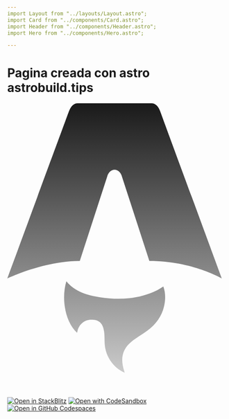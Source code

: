 ```yaml
---
import Layout from "../layouts/Layout.astro";
import Card from "../components/Card.astro";
import Header from "../components/Header.astro";
import Hero from "../components/Hero.astro";

---
```

# Pagina creada con astro astrobuild.tips

<Layout title="Welcome to Astro.">
	<main>
		<svg
			class="astro-a"
			width="495"
			height="623"
			viewBox="0 0 495 623"
			fill="none"
			xmlns="http://www.w3.org/2000/svg"
			aria-hidden="true"
		>
			<path
				fill-rule="evenodd"
				clip-rule="evenodd"
				d="M167.19 364.254C83.4786 364.254 0 404.819 0 404.819C0 404.819 141.781 19.4876 142.087 18.7291C146.434 7.33701 153.027 0 162.289 0H332.441C341.703 0 348.574 7.33701 352.643 18.7291C352.92 19.5022 494.716 404.819 494.716 404.819C494.716 404.819 426.67 364.254 327.525 364.254L264.41 169.408C262.047 159.985 255.147 153.581 247.358 153.581C239.569 153.581 232.669 159.985 230.306 169.408L167.19 364.254ZM160.869 530.172C160.877 530.18 160.885 530.187 160.894 530.195L160.867 530.181C160.868 530.178 160.868 530.175 160.869 530.172ZM136.218 411.348C124.476 450.467 132.698 504.458 160.869 530.172C160.997 529.696 161.125 529.242 161.248 528.804C161.502 527.907 161.737 527.073 161.917 526.233C165.446 509.895 178.754 499.52 195.577 500.01C211.969 500.487 220.67 508.765 223.202 527.254C224.141 534.12 224.23 541.131 224.319 548.105C224.328 548.834 224.337 549.563 224.347 550.291C224.563 566.098 228.657 580.707 237.264 593.914C245.413 606.426 256.108 615.943 270.749 622.478C270.593 621.952 270.463 621.508 270.35 621.126C270.045 620.086 269.872 619.499 269.685 618.911C258.909 585.935 266.668 563.266 295.344 543.933C298.254 541.971 301.187 540.041 304.12 538.112C310.591 533.854 317.059 529.599 323.279 525.007C345.88 508.329 360.09 486.327 363.431 457.844C364.805 446.148 363.781 434.657 359.848 423.275C358.176 424.287 356.587 425.295 355.042 426.275C351.744 428.366 348.647 430.33 345.382 431.934C303.466 452.507 259.152 455.053 214.03 448.245C184.802 443.834 156.584 436.019 136.218 411.348Z"
				fill="url(#paint0_linear_1805_24383)"></path>
			<defs>
				<linearGradient
					id="paint0_linear_1805_24383"
					x1="247.358"
					y1="0"
					x2="247.358"
					y2="622.479"
					gradientUnits="userSpaceOnUse"
				>
					<stop stop-opacity="0.9"></stop>
					<stop offset="1" stop-opacity="0.2"></stop>
				</linearGradient>
			</defs>
		</svg>
		<Header title="AstroBuild.tips" />
		<Hero />
	</main>
</Layout>

[![Open in StackBlitz](https://developer.stackblitz.com/img/open_in_stackblitz.svg)](https://stackblitz.com/github/withastro/astro/tree/latest/examples/basics)
[![Open with CodeSandbox](https://assets.codesandbox.io/github/button-edit-lime.svg)](https://codesandbox.io/p/sandbox/github/withastro/astro/tree/latest/examples/basics)
[![Open in GitHub Codespaces](https://github.com/codespaces/badge.svg)](https://codespaces.new/withastro/astro?devcontainer_path=.devcontainer/basics/devcontainer.json)


